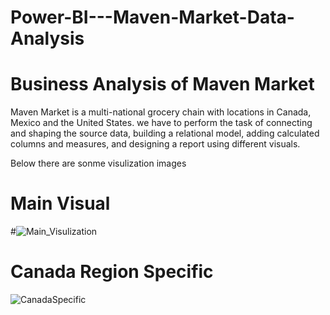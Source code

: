 # Power-BI---Maven-Market-Data-Analysis

# Business Analysis of Maven Market

Maven Market is a multi-national grocery chain with locations in Canada, Mexico and the United States. we have to perform the task of connecting and shaping the source data, building a relational model, adding calculated columns and measures, and designing a report using different visuals.

Below there are sonme visulization images

# Main Visual

#![Main_Visulization](https://user-images.githubusercontent.com/85178650/120493681-ca574000-c3d8-11eb-9002-623bd4847250.PNG)

# Canada Region Specific 

![CanadaSpecific](https://user-images.githubusercontent.com/85178650/120495602-7d746900-c3da-11eb-82aa-54c0893c1676.PNG)

